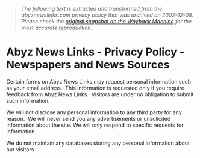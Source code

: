 > *The following text is extracted and transformed from the abyznewslinks.com privacy policy that was archived on 2002-12-08. Please check the [original snapshot on the Wayback Machine](https://web.archive.org/web/20021208040410id_/http%3A//www.abyznewslinks.com/priva.htm) for the most accurate reproduction.*

# Abyz News Links - Privacy Policy - Newspapers and News Sources

Certain forms on Abyz News Links may request personal information such as your email address.  This information is requested only if you require feedback from Abyz News Links.  Visitors are under no obligation to submit such information.

We will not disclose any personal information to any third party for any reason.  We will never send you any advertisements or unsolicited information about the site. We will only respond to specific requests for information.

We do not maintain any databases storing any personal information about our visitors.
